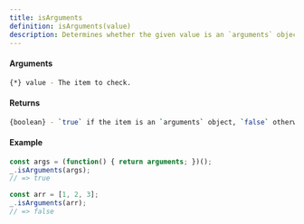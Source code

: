 ```yaml
---
title: isArguments
definition: isArguments(value)
description: Determines whether the given value is an `arguments` object.
---
```



#### Arguments


```bash
{*} value - The item to check.
```


#### Returns


```bash
{boolean} - `true` if the item is an `arguments` object, `false` otherwise.
```


#### Example


```ts
const args = (function() { return arguments; })();
_.isArguments(args);
// => true

const arr = [1, 2, 3];
_.isArguments(arr);
// => false
```